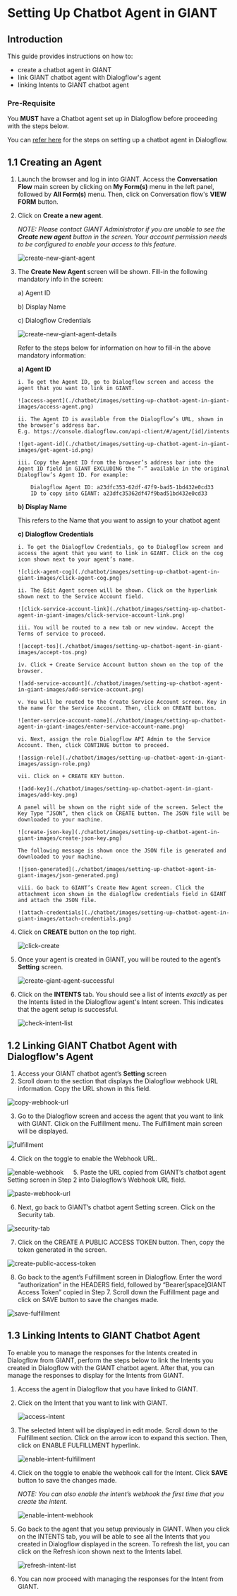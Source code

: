 # Setting Up Chatbot Agent in GIANT

## Introduction

This guide provides instructions on how to:
- create a chatbot agent in GIANT
- link GIANT chatbot agent with Dialogflow's agent
- linking Intents to GIANT chatbot agent

### Pre-Requisite
You **MUST** have a Chatbot agent set up in Dialogflow before proceeding with the steps below.


You can [refer here](./setting-up-chatbot-agent-in-dialogflow.md) for the steps on setting up a chatbot agent in Dialogflow.

## 1.1 Creating an Agent

1.	Launch the browser and log in into GIANT. Access the **Conversation Flow** main screen by clicking on **My Form(s)** menu in the left panel, followed by **All Form(s)** menu. Then, click on Conversation flow's **VIEW FORM** button.

2.	Click on **Create a new agent**.

	*NOTE: Please contact GIANT Administrator if you are unable to see the **Create new agent** button in the screen. Your account permission needs to be configured to enable your access to this feature.*
    
    ![create-new-giant-agent](./images/setting-up-chatbot-agent-in-giant-images/create-new-giant-agent.png)
     
3.	The **Create New Agent** screen will be shown. Fill-in the following mandatory info in the screen:

	a)	Agent ID

    b)	Display Name

	c)	Dialogflow Credentials

	![create-new-giant-agent-details](./chatbot/images/setting-up-chatbot-agent-in-giant-images/create-new-giant-agent-details.png)

	Refer to the steps below for information on how to fill-in the above mandatory information:
    
    **a) Agent ID**
    
		i. To get the Agent ID, go to Dialogflow screen and access the agent that you want to link in GIANT.
        
        ![access-agent](./chatbot/images/setting-up-chatbot-agent-in-giant-images/access-agent.png)

		ii. The Agent ID is available from the Dialogflow’s URL, shown in the browser’s address bar. 
        E.g. https://console.dialogflow.com/api-client/#/agent/[id]/intents
		
        ![get-agent-id](./chatbot/images/setting-up-chatbot-agent-in-giant-images/get-agent-id.png)

		iii. Copy the Agent ID from the browser’s address bar into the Agent ID field in GIANT EXCLUDING the “-” available in the original Dialogflow’s Agent ID. For example:

			Dialogflow Agent ID: a23dfc353-62df-47f9-bad5-1bd432e0cd33
			ID to copy into GIANT: a23dfc35362df47f9bad51bd432e0cd33
    
    **b) Display Name**
    
    This refers to the Name that you want to assign to your chatbot agent
        
    **c) Dialogflow Credentials**
    
    	i. To get the Dialogflow Credentials, go to Dialogflow screen and access the agent that you want to link in GIANT. Click on the cog icon shown next to your agent’s name.
        
        ![click-agent-cog](./chatbot/images/setting-up-chatbot-agent-in-giant-images/click-agent-cog.png)

		ii. The Edit Agent screen will be shown. Click on the hyperlink shown next to the Service Account field. 
        
        ![click-service-account-link](./chatbot/images/setting-up-chatbot-agent-in-giant-images/click-service-account-link.png)
 
		iii. You will be routed to a new tab or new window. Accept the Terms of service to proceed. 
        
        ![accept-tos](./chatbot/images/setting-up-chatbot-agent-in-giant-images/accept-tos.png)
 
		iv. Click + Create Service Account button shown on the top of the browser.
        
        ![add-service-account](./chatbot/images/setting-up-chatbot-agent-in-giant-images/add-service-account.png)

		v. You will be routed to the Create Service Account screen. Key in the name for the Service Account. Then, click on CREATE button.
        
        ![enter-service-account-name](./chatbot/images/setting-up-chatbot-agent-in-giant-images/enter-service-account-name.png)
 
		vi. Next, assign the role Dialogflow API Admin to the Service Account. Then, click CONTINUE button to proceed. 
        
        ![assign-role](./chatbot/images/setting-up-chatbot-agent-in-giant-images/assign-role.png)
 
		vii. Click on + CREATE KEY button. 
        
        ![add-key](./chatbot/images/setting-up-chatbot-agent-in-giant-images/add-key.png)
        
        A panel will be shown on the right side of the screen. Select the Key Type “JSON”, then click on CREATE button. The JSON file will be downloaded to your machine.
        
        ![create-json-key](./chatbot/images/setting-up-chatbot-agent-in-giant-images/create-json-key.png)
 
		The following message is shown once the JSON file is generated and downloaded to your machine.
        
        ![json-generated](./chatbot/images/setting-up-chatbot-agent-in-giant-images/json-generated.png) 

		viii. Go back to GIANT’s Create New Agent screen. Click the attachment icon shown in the dialogflow credentials field in GIANT and attach the JSON file.
        
        ![attach-credentials](./chatbot/images/setting-up-chatbot-agent-in-giant-images/attach-credentials.png)
    

4.	Click on **CREATE** button on the top right.

	![click-create](./chatbot/images/setting-up-chatbot-agent-in-giant-images/click-create.png)

5.	Once your agent is created in GIANT, you will be routed to the agent’s **Setting** screen.

	![create-giant-agent-successful](./chatbot/images/setting-up-chatbot-agent-in-giant-images/create-giant-agent-successful.png)
    
6. Click on the **INTENTS** tab. You should see a list of intents *exactly* as per the Intents listed in the Dialogflow agent's Intent screen. This indicates that the agent setup is successful.

	![check-intent-list](./chatbot/images/setting-up-chatbot-agent-in-giant-images/check-intent-list.png)


## 1.2 Linking GIANT Chatbot Agent with Dialogflow's Agent

1.	Access your GIANT chatbot agent’s **Setting** screen
2.	Scroll down to the section that displays the Dialogflow webhook URL information. Copy the URL shown in this field.

![copy-webhook-url](./chatbot/images/setting-up-chatbot-agent-in-giant-images/copy-webhook-url.png)
 
3.	Go to the Dialogflow screen and access the agent that you want to link with GIANT.
Click on the Fulfillment menu. The Fulfillment main screen will be displayed.

![fulfillment](./chatbot/images/setting-up-chatbot-agent-in-giant-images/fulfillment.png)

4.	Click on the toggle to enable the Webhook URL.

![enable-webhook](./chatbot/images/setting-up-chatbot-agent-in-giant-images/enable-webhook.png)
 
5.	Paste the URL copied from GIANT’s chatbot agent Setting screen in Step 2 into Dialogflow’s Webhook URL field.
 
![paste-webhook-url](./chatbot/images/setting-up-chatbot-agent-in-giant-images/paste-webhook-url.png)
 
6.	Next, go back to GIANT’s chatbot agent Setting screen. Click on the Security tab.

![security-tab](./chatbot/images/setting-up-chatbot-agent-in-giant-images/security-tab.png)

7.	Click on the CREATE A PUBLIC ACCESS TOKEN button. Then, copy the token generated in the screen.

![create-public-access-token](./chatbot/images/setting-up-chatbot-agent-in-giant-images/create-public-access-token.png)

8.	Go back to the agent’s Fulfillment screen in Dialogflow. Enter the word “authorization” in the HEADERS field, followed by “Bearer[space]GIANT Access Token” copied in Step 7. Scroll down the Fulfillment page and click on SAVE button to save the changes made.

![save-fulfillment](./chatbot/images/setting-up-chatbot-agent-in-giant-images/save-fulfillment.png)


## 1.3 Linking Intents to GIANT Chatbot Agent

To enable you to manage the responses for the Intents created in Dialogflow from GIANT, perform the steps below to link the Intents you created in Dialogflow with the GIANT chatbot agent. After that, you can manage the responses to display for the Intents from GIANT.

1.	Access the agent in Dialogflow that you have linked to GIANT.
2.	Click on the Intent that you want to link with GIANT.

	![access-intent](./chatbot/images/setting-up-chatbot-agent-in-giant-images/access-intent.png)
 
3.	The selected Intent will be displayed in edit mode. Scroll down to the Fulfillment section. Click on the arrow icon to expand this section. Then, click on ENABLE FULFILLMENT hyperlink.

	![enable-intent-fulfillment](./chatbot/images/setting-up-chatbot-agent-in-giant-images/enable-intent-fulfillment.png)

4.	Click on the toggle to enable the webhook call for the Intent. Click **SAVE** button to save the changes made. 

    *NOTE: You can also enable the intent’s webhook the first time that you create the intent.*
    
	![enable-intent-webhook](./chatbot/images/setting-up-chatbot-agent-in-giant-images/enable-intent-webhook.png)
 
5.	Go back to the agent that you setup previously in GIANT. When you click on the INTENTS tab, you will be able to see all the Intents that you created in Dialogflow displayed in the screen. To refresh the list, you can click on the Refresh icon shown next to the Intents label.

	![refresh-intent-list](./chatbot/images/setting-up-chatbot-agent-in-giant-images/refresh-intent-list.png)

6.	You can now proceed with managing the responses for the Intent from GIANT.